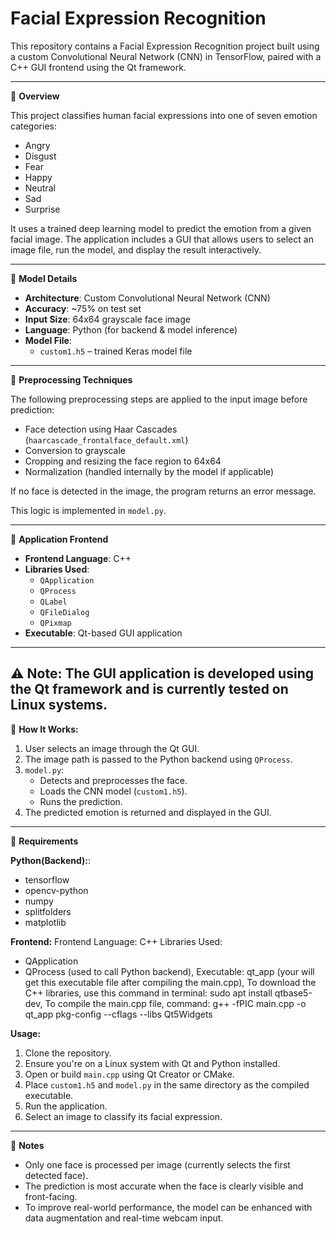 # Facial Expression Recognition

This repository contains a Facial Expression Recognition project built using a custom Convolutional Neural Network (CNN) in TensorFlow, paired with a C++ GUI frontend using the Qt framework.

---

🔹 **Overview**

This project classifies human facial expressions into one of seven emotion categories:

- Angry  
- Disgust  
- Fear  
- Happy  
- Neutral  
- Sad  
- Surprise  

It uses a trained deep learning model to predict the emotion from a given facial image. The application includes a GUI that allows users to select an image file, run the model, and display the result interactively.

---

🔹 **Model Details**

- **Architecture**: Custom Convolutional Neural Network (CNN)
- **Accuracy**: ~75% on test set
- **Input Size**: 64x64 grayscale face image
- **Language**: Python (for backend & model inference)
- **Model File**:
  - `custom1.h5` – trained Keras model file

---

🔹 **Preprocessing Techniques**

The following preprocessing steps are applied to the input image before prediction:

- Face detection using Haar Cascades (`haarcascade_frontalface_default.xml`)
- Conversion to grayscale
- Cropping and resizing the face region to 64x64
- Normalization (handled internally by the model if applicable)

If no face is detected in the image, the program returns an error message.

This logic is implemented in `model.py`.

---

🔹 **Application Frontend**
- **Frontend Language**: C++
- **Libraries Used**:
  - `QApplication`
  - `QProcess`
  - `QLabel`
  - `QFileDialog`
  - `QPixmap`
- **Executable**: Qt-based GUI application

---

⚠️ **Note**:
The GUI application is developed using the Qt framework and is currently tested on Linux systems.
---

🔹 **How It Works:**
1. User selects an image through the Qt GUI.
2. The image path is passed to the Python backend using `QProcess`.
3. `model.py`:
   - Detects and preprocesses the face.
   - Loads the CNN model (`custom1.h5`).
   - Runs the prediction.
4. The predicted emotion is returned and displayed in the GUI.

---

🔹 **Requirements**

**Python(Backend):**:
- tensorflow
- opencv-python
- numpy
- splitfolders
- matplotlib

**Frontend:**
Frontend Language: C++
Libraries Used:
- QApplication
- QProcess (used to call Python backend),
Executable: qt_app (your will get this executable file after compiling the main.cpp),
To download the C++ libraries, use this command in terminal: sudo apt install qtbase5-dev,
To compile the main.cpp file, command: g++ -fPIC main.cpp -o qt_app pkg-config --cflags --libs Qt5Widgets

**Usage:**
1. Clone the repository.
2. Ensure you're on a Linux system with Qt and Python installed.
3. Open or build `main.cpp` using Qt Creator or CMake.
4. Place `custom1.h5` and `model.py` in the same directory as the compiled executable.
5. Run the application.
6. Select an image to classify its facial expression.

---

🔹 **Notes**
- Only one face is processed per image (currently selects the first detected face).
- The prediction is most accurate when the face is clearly visible and front-facing.
- To improve real-world performance, the model can be enhanced with data augmentation and real-time webcam input.


